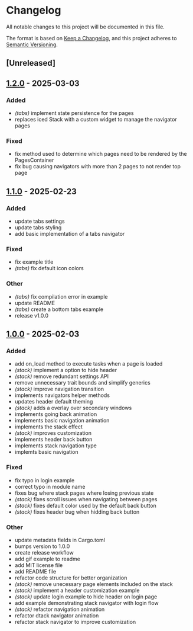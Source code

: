 # Changelog

All notable changes to this project will be documented in this file.

The format is based on [Keep a Changelog](https://keepachangelog.com/en/1.0.0/),
and this project adheres to [Semantic Versioning](https://semver.org/spec/v2.0.0.html).

## [Unreleased]

## [1.2.0](https://github.com/danielmbomfim/iced_navigation/compare/v1.1.0...v1.2.0) - 2025-03-03

### Added

- *(tabs)* implement state persistence for the pages
- replaces iced Stack with a custom widget to manage the navigator pages

### Fixed

- fix method used to determine which pages need to be rendered by the PagesContainer
- fix bug causing navigators with more than 2 pages to not render top page

## [1.1.0](https://github.com/danielmbomfim/iced_navigation/compare/v1.0.0...v1.1.0) - 2025-02-23

### Added

- update tabs settings
- update tabs styling
- add basic implementation of a tabs navigator

### Fixed

- fix example title
- *(tabs)* fix default icon colors

### Other

- *(tabs)* fix compilation error in example
- update README
- *(tabs)* create a bottom tabs example
- release v1.0.0

## [1.0.0](https://github.com/danielmbomfim/iced_navigation/releases/tag/v1.0.0) - 2025-02-03

### Added

- add on_load method to execute tasks when a page is loaded
- *(stack)* implement a option to hide header
- *(stack)* remove redundant settings API
- remove unnecessary trait bounds and simplify generics
- *(stack)* improve navigation transition
- implements navigators helper methods
- updates header default theming
- *(stack)* adds a overlay over secondary windows
- implements going back animation
- implements basic navigation animation
- implements the stack effect
- *(stack)* improves customization
- implements header back button
- implements stack navigation type
- implemts basic navigation

### Fixed

- fix typo in login example
- correct typo in module name
- fixes bug where stack pages where losing previous state
- *(stack)* fixes scroll issues when navigating between pages
- *(stack)* fixes default color used by the default back button
- *(stack)* fixes header bug when hidding back button

### Other

- update metadata fields in Cargo.toml
- bumps version to 1.0.0
- create release workflow
- add gif example to readme
- add MIT license file
- add README file
- refactor code structure for better organization
- *(stack)* remove unecessary page elements included on the stack
- *(stack)* implement a header customization example
- *(stack)* update login example to hide header on login page
- add example demonstrating stack navigator with login flow
- *(stack)* refactor navigation animation
- refactor dtack navigator animation
- refactor stack navigator to improve customization
